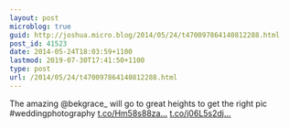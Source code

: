 ```yaml
---
layout: post
microblog: true
guid: http://joshua.micro.blog/2014/05/24/t470097864140812288.html
post_id: 41523
date: 2014-05-24T18:03:59+1100
lastmod: 2019-07-30T17:41:50+1100
type: post
url: /2014/05/24/t470097864140812288.html
---
```

The amazing @bekgrace_ will go to great heights to get the right pic #weddingphotography [t.co/Hm58s88za...](http://t.co/Hm58s88zaH) [t.co/j06L5s2dj...](http://t.co/j06L5s2djs)
